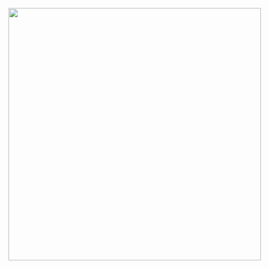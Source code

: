 <br>
<div align="left">

<img src="https://api.star-history.com/svg?repos=XinyueZ/Dify_UseCase&type=Date" width="500px">

</div>
<br>
